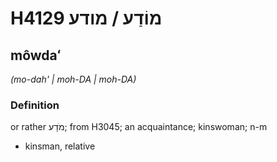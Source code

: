 # H4129 מוֹדַע / מודע

## môwdaʻ

_(mo-dah' | moh-DA | moh-DA)_

### Definition

or rather מֹדָע; from H3045; an acquaintance; kinswoman; n-m

- kinsman, relative
